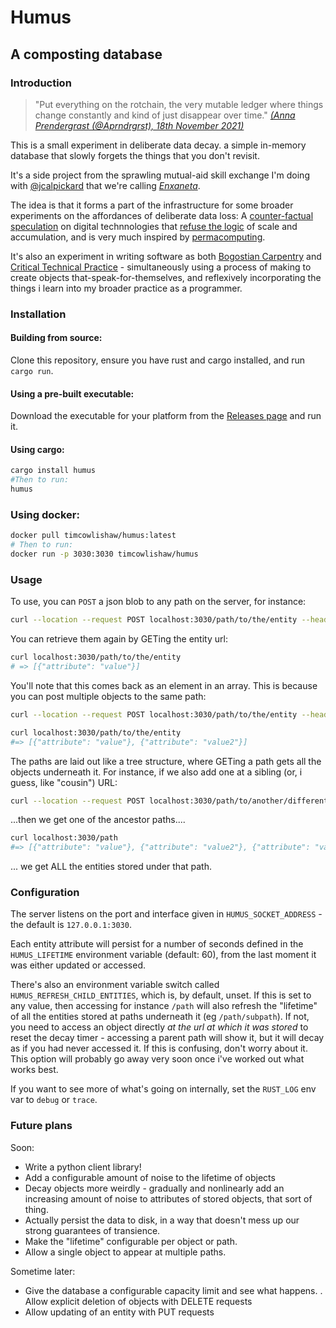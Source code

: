 # Humus
## A composting database

### Introduction

> "Put everything on the rotchain, the very mutable ledger where things change constantly and kind of just disappear over time."
_[(Anna Prendergrast (@Aprndrgrst), 18th November 2021)](https://twitter.com/APndrgrst/status/1461239757246136321)_

This is a small experiment in deliberate data decay.  a simple in-memory database that slowly forgets the things that you don't revisit.

It's a side project from the sprawling mutual-aid skill exchange I'm doing with [@jcalpickard](https://github.com/jcalpickard) that we're calling [_Enxaneta_](https://github.com/timcowlishaw/enxaneta).

The idea is that it forms a part of the infrastructure for some broader experiments on the affordances of deliberate data loss: A [counter-factual speculation](https://dl.acm.org/doi/fullHtml/10.1145/3577212) on digital technnologies that [refuse the logic](https://arxiv.org/abs/2010.08850) of scale and accumulation, and is very much inspired by [permacomputing](http://permacomputing.net/).

It's also an experiment in writing software as both [Bogostian Carpentry](https://quote.ucsd.edu/sed/files/2016/04/Bogost.pdf) and [Critical Technical Practice](https://pages.gseis.ucla.edu/faculty/agre/critical.html) - simultaneously using a process of making to create objects that-speak-for-themselves, and reflexively incorporating the things i learn into my broader practice as a programmer.

### Installation

#### Building from source:

Clone this repository, ensure you have rust and cargo installed, and run `cargo run`.

#### Using a pre-built executable:

Download the executable for your platform from the [Releases page](https://github.com/timcowlishaw/humus/releases) and run it.

#### Using cargo:

```bash
cargo install humus
#Then to run:
humus
```

### Using docker:

```bash
docker pull timcowlishaw/humus:latest
# Then to run:
docker run -p 3030:3030 timcowlishaw/humus
```

### Usage

To use, you can `POST` a json blob to any path on the server, for instance:

```bash
curl --location --request POST localhost:3030/path/to/the/entity --header 'Content-Type: application/json' --data-raw '{"attribute": "value"}'
```

You can retrieve them again by GETing the entity url:

```bash
curl localhost:3030/path/to/the/entity
# => [{"attribute": "value"}]
```

You'll note that this comes back as an element in an array. This is because you can post multiple objects to the same path:

```bash
curl --location --request POST localhost:3030/path/to/the/entity --header 'Content-Type: application/json' --data-raw '{"attribute": "value2"}'
```

```bash
curl localhost:3030/path/to/the/entity
#=> [{"attribute": "value"}, {"attribute": "value2"}]
```

The paths are laid out like a tree structure, where GETing a path gets all the objects underneath it. For instance, if we also add one at a sibling (or, i guess, like "cousin") URL:

```bash
curl --location --request POST localhost:3030/path/to/another/different/entity --header 'Content-Type: application/json' --data-raw '{"attribute": "value3"}
```
...then we get one of the ancestor paths....

```bash
curl localhost:3030/path
#=> [{"attribute": "value"}, {"attribute": "value2"}, {"attribute": "value3"}]
```

... we get ALL the entities stored under that path.

### Configuration

The server listens on the port and interface given in `HUMUS_SOCKET_ADDRESS` - the default is `127.0.0.1:3030`.

Each entity attribute will persist for a number of seconds defined in the `HUMUS_LIFETIME` environment variable (default: 60), from the last moment it was either updated or accessed.

There's also an environment variable switch called `HUMUS_REFRESH_CHILD_ENTITIES`, which is, by default, unset. If this is set to any value, then accessing for instance `/path` will also refresh the "lifetime" of all the entities stored at paths underneath it (eg `/path/subpath`). If not, you need to access an object directly *at the url at which it was stored* to reset the decay timer - accessing a parent path will show it, but it will decay as if you had never accessed it. If this is confusing, don't worry about it. This option will probably go away very soon once i've worked out what works best.

If you want to see more of what's going on internally, set the `RUST_LOG` env var to `debug` or `trace`.

### Future plans

Soon:
- Write a python client library!
- Add a configurable amount of noise to the lifetime of objects
- Decay objects more weirdly - gradually and nonlinearly add an increasing amount of noise to attributes of stored objects, that sort of thing.
- Actually persist the data to disk, in a way that doesn't mess up our strong guarantees of transience.
- Make the "lifetime" configurable per object or path.
- Allow a single object to appear at multiple paths.

Sometime later:
- Give the database a configurable capacity limit and see what happens.
. Allow explicit deletion of objects with DELETE requests
- Allow updating of an entity with PUT requests


